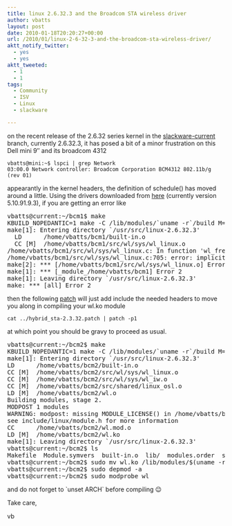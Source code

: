 ```yaml
---
title: linux 2.6.32.3 and the Broadcom STA wireless driver
author: vbatts
layout: post
date: 2010-01-18T20:20:27+00:00
url: /2010/01/linux-2-6-32-3-and-the-broadcom-sta-wireless-driver/
aktt_notify_twitter:
  - yes
  - yes
aktt_tweeted:
  - 1
  - 1
tags:
  - Community
  - ISV
  - Linux
  - slackware

---
```

on the recent release of the 2.6.32 series kernel in the <a href="http://www.slackware.com" target="_blank">slackware-current</a> branch, currently 2.6.32.3, it has posed a bit of a minor frustration on this Dell mini 9&#8243; and its broadcom 4312

    vbatts@mini:~$ lspci | grep Network
    03:00.0 Network controller: Broadcom Corporation BCM4312 802.11b/g (rev 01)

appearantly in the kernel headers, the definition of schedule() has moved around a little. Using the drivers downloaded from <a href="http://www.broadcom.com/support/802.11/linux_sta.php" target="_blank">here</a> (currently version 5.10.91.9.3), if you are getting an error like

<pre>vbatts@current:~/bcm1$ make
KBUILD_NOPEDANTIC=1 make -C /lib/modules/`uname -r`/build M=`pwd`
make[1]: Entering directory `/usr/src/linux-2.6.32.3'
  LD      /home/vbatts/bcm1/built-in.o
  CC [M]  /home/vbatts/bcm1/src/wl/sys/wl_linux.o
/home/vbatts/bcm1/src/wl/sys/wl_linux.c: In function 'wl_free':
/home/vbatts/bcm1/src/wl/sys/wl_linux.c:705: error: implicit declaration of function 'schedule'
make[2]: *** [/home/vbatts/bcm1/src/wl/sys/wl_linux.o] Error 1
make[1]: *** [_module_/home/vbatts/bcm1] Error 2
make[1]: Leaving directory `/usr/src/linux-2.6.32.3'
make: *** [all] Error 2
</pre>

then the following <a href="http://hashbangbash.com/~vbatts/hybrid_sta-2.3.32.patch" target="_blank">patch</a> will just add include the needed headers to move you along in compiling your wl.ko module

    
    cat ../hybrid_sta-2.3.32.patch | patch -p1
    

at which point you should be gravy to proceed as usual.

<pre>vbatts@current:~/bcm2$ make
KBUILD_NOPEDANTIC=1 make -C /lib/modules/`uname -r`/build M=`pwd`
make[1]: Entering directory `/usr/src/linux-2.6.32.3'
LD      /home/vbatts/bcm2/built-in.o
CC [M]  /home/vbatts/bcm2/src/wl/sys/wl_linux.o
CC [M]  /home/vbatts/bcm2/src/wl/sys/wl_iw.o
CC [M]  /home/vbatts/bcm2/src/shared/linux_osl.o
LD [M]  /home/vbatts/bcm2/wl.o
Building modules, stage 2.
MODPOST 1 modules
WARNING: modpost: missing MODULE_LICENSE() in /home/vbatts/bcm2/wl.o
see include/linux/module.h for more information
CC      /home/vbatts/bcm2/wl.mod.o
LD [M]  /home/vbatts/bcm2/wl.ko
make[1]: Leaving directory `/usr/src/linux-2.6.32.3'
vbatts@current:~/bcm2$ ls
Makefile  Module.symvers  built-in.o  lib/  modules.order  src/  wl.ko  wl.mod.c  wl.mod.o  wl.o
vbatts@current:~/bcm2$ sudo mv wl.ko /lib/modules/$(uname -r)/kernel/drivers/net/wireless/
vbatts@current:~/bcm2$ sudo depmod -a
vbatts@current:~/bcm2$ sudo modprobe wl</pre>

and do not forget to \`unset ARCH\` before compiling 😉

Take care,

vb